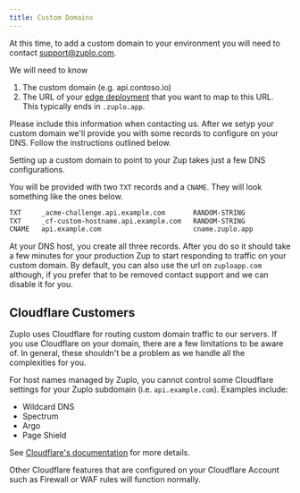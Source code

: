 ```yaml
---
title: Custom Domains
---
```


At this time, to add a custom domain to your environment you will need to contact [support@zuplo.com](mailto:support@zuplo.com).

We will need to know

1. The custom domain (e.g. api.contoso.io)
2. The URL of your [edge deployment](./environments.md) that you want to map to this URL. This typically ends in `.zuplo.app`.

Please include this information when contacting us. After we setyp your custom domain we'll provide you with some records to configure on your DNS. Follow the instructions outlined below.

Setting up a custom domain to point to your Zup takes just a few DNS configurations.

You will be provided with two `TXT` records and a `CNAME`. They will look something like the ones below.

```txt
TXT     _acme-challenge.api.example.com       RANDOM-STRING
TXT     _cf-custom-hostname.api.example.com   RANDOM-STRING
CNAME   api.example.com                       cname.zuplo.app
```

At your DNS host, you create all three records. After you do so it should take a few minutes for your production Zup to start responding to traffic on your custom domain. By default, you can also use the url on `zuploapp.com` although, if you prefer that to be removed contact support and we can disable it for you.

## Cloudflare Customers

Zuplo uses Cloudflare for routing custom domain traffic to our servers. If you use Cloudflare on your domain, there are a few limitations to be aware of. In general, these shouldn't be a problem as we handle all the complexities for you.

For host names managed by Zuplo, you cannot control some Cloudflare settings for your Zuplo subdomain (i.e. `api.example.com`). Examples include:

- Wildcard DNS
- Spectrum
- Argo
- Page Shield

See [Cloudflare's documentation](https://developers.cloudflare.com/cloudflare-for-platforms/cloudflare-for-saas/#limitations) for more details.

Other Cloudflare features that are configured on your Cloudflare Account such as Firewall or WAF rules will function normally.
